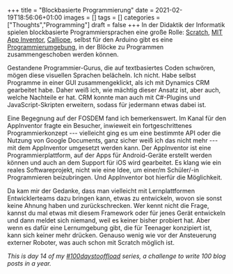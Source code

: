 +++
title = "Blockbasierte Programmierung"
date = 2021-02-19T18:56:06+01:00
images = []
tags = []
categories = ["Thoughts","Programming"]
draft = false
+++
In der Didaktik der Informatik spielen blockbasierte Programmiersprachen eine große Rolle: [Scratch](https://scratch.mit.edu/), [MIT App Inventor](https://appinventor.mit.edu/), [Calliope](https://lab.open-roberta.org/), selbst für den Arduino gibt es eine [Programmierumgebung](http://www.arduinoblocks.com/web/project/editordemo), in der Blöcke zu Programmen zusammengeschoben werden können.

Gestandene Programmier-Gurus, die auf textbasiertes Coden schwören, mögen diese visuellen Sprachen belächeln. Ich nicht. Habe selbst Programme in einer GUI zusammengeklickt, als ich mit Dynamics CRM gearbeitet habe. Daher weiß ich, wie mächtig dieser Ansatz ist, aber auch, welche Nachteile er hat. CRM konnte man auch mit C#-Plugins und JavaScript-Skripten erweitern, sodass für jedermann etwas dabei ist.

Eine Begegnung auf der FOSDEM fand ich bemerkenswert. Im Kanal für den AppInventor fragte ein Besucher, inwieweit ein fortgeschrittenes Programmierkonzept --- vielleicht ging es um eine bestimmte API oder die Nutzung von Google Documents, ganz sicher weiß ich das nicht mehr  --- mit dem AppInventor umgesetzt werden kann. Der AppInventor ist eine Programmierplattform, auf der Apps für Android-Geräte erstellt werden können und auch an dem Support für iOS wird gearbeitet. Es klang wie ein reales Softwareprojekt,  nicht wie eine Idee, um einer/m Schüler/-in Programmieren beizubringen. Und AppInventor bot hierfür die Möglichkeit.

Da kam mir der Gedanke, dass man vielleicht mit Lernplattformen Entwicklerteams dazu bringen kann, etwas zu entwickeln, wovon sie sonst keine Ahnung haben und zurückschrecken. Wer kennt nicht die Frage, kannst du mal etwas mit diesem Framework oder für jenes Gerät entwickeln und dann meldet sich niemand, weil es keiner bisher probiert hat. Aber wenn es dafür eine Lernumgebung gibt, die für Teenager konzipiert ist, kann sich keiner mehr drücken. Genauso wenig wie vor der Ansteuerung externer Roboter, was auch schon mit Scratch möglich ist.

_This is day 14 of my [#100daystooffload](https://100daystooffload.com/) series, a challenge to write 100 blog posts in a year._